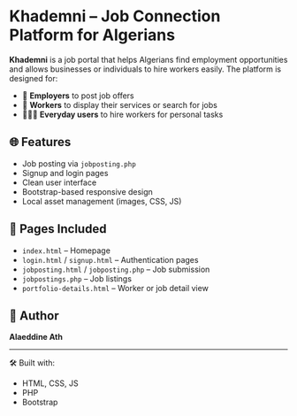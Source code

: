 # Khademni – Job Connection Platform for Algerians

**Khademni** is a job portal that helps Algerians find employment opportunities and allows businesses or individuals to hire workers easily. The platform is designed for:

- 📢 **Employers** to post job offers
- 👷 **Workers** to display their services or search for jobs
- 👨‍👩‍👧 **Everyday users** to hire workers for personal tasks

## 🌐 Features
- Job posting via `jobposting.php`
- Signup and login pages
- Clean user interface
- Bootstrap-based responsive design
- Local asset management (images, CSS, JS)

## 📁 Pages Included
- `index.html` – Homepage
- `login.html` / `signup.html` – Authentication pages
- `jobposting.html` / `jobposting.php` – Job submission
- `jobpostings.php` – Job listings
- `portfolio-details.html` – Worker or job detail view

## 👤 Author
**Alaeddine Ath**

---

🛠 Built with:
- HTML, CSS, JS
- PHP
- Bootstrap

